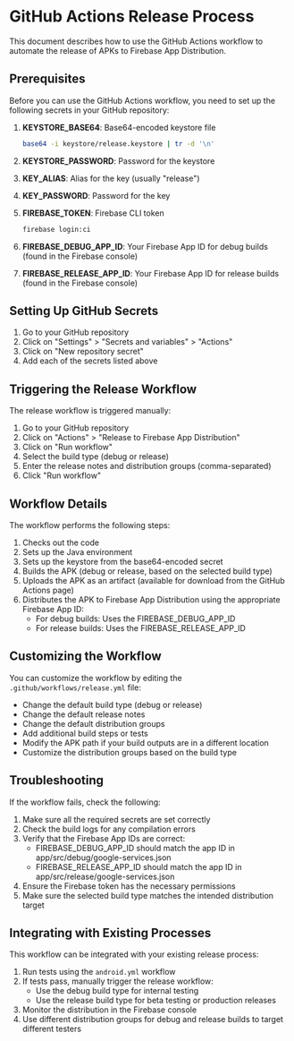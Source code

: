 # GitHub Actions Release Process

This document describes how to use the GitHub Actions workflow to automate the release of APKs to Firebase App Distribution.

## Prerequisites

Before you can use the GitHub Actions workflow, you need to set up the following secrets in your GitHub repository:

1. **KEYSTORE_BASE64**: Base64-encoded keystore file
   ```bash
   base64 -i keystore/release.keystore | tr -d '\n'
   ```

2. **KEYSTORE_PASSWORD**: Password for the keystore
3. **KEY_ALIAS**: Alias for the key (usually "release")
4. **KEY_PASSWORD**: Password for the key
5. **FIREBASE_TOKEN**: Firebase CLI token
   ```bash
   firebase login:ci
   ```

6. **FIREBASE_DEBUG_APP_ID**: Your Firebase App ID for debug builds (found in the Firebase console)
7. **FIREBASE_RELEASE_APP_ID**: Your Firebase App ID for release builds (found in the Firebase console)

## Setting Up GitHub Secrets

1. Go to your GitHub repository
2. Click on "Settings" > "Secrets and variables" > "Actions"
3. Click on "New repository secret"
4. Add each of the secrets listed above

## Triggering the Release Workflow

The release workflow is triggered manually:

1. Go to your GitHub repository
2. Click on "Actions" > "Release to Firebase App Distribution"
3. Click on "Run workflow"
4. Select the build type (debug or release)
5. Enter the release notes and distribution groups (comma-separated)
6. Click "Run workflow"

## Workflow Details

The workflow performs the following steps:

1. Checks out the code
2. Sets up the Java environment
3. Sets up the keystore from the base64-encoded secret
4. Builds the APK (debug or release, based on the selected build type)
5. Uploads the APK as an artifact (available for download from the GitHub Actions page)
6. Distributes the APK to Firebase App Distribution using the appropriate Firebase App ID:
   - For debug builds: Uses the FIREBASE_DEBUG_APP_ID
   - For release builds: Uses the FIREBASE_RELEASE_APP_ID

## Customizing the Workflow

You can customize the workflow by editing the `.github/workflows/release.yml` file:

- Change the default build type (debug or release)
- Change the default release notes
- Change the default distribution groups
- Add additional build steps or tests
- Modify the APK path if your build outputs are in a different location
- Customize the distribution groups based on the build type

## Troubleshooting

If the workflow fails, check the following:

1. Make sure all the required secrets are set correctly
2. Check the build logs for any compilation errors
3. Verify that the Firebase App IDs are correct:
   - FIREBASE_DEBUG_APP_ID should match the app ID in app/src/debug/google-services.json
   - FIREBASE_RELEASE_APP_ID should match the app ID in app/src/release/google-services.json
4. Ensure the Firebase token has the necessary permissions
5. Make sure the selected build type matches the intended distribution target

## Integrating with Existing Processes

This workflow can be integrated with your existing release process:

1. Run tests using the `android.yml` workflow
2. If tests pass, manually trigger the release workflow:
   - Use the debug build type for internal testing
   - Use the release build type for beta testing or production releases
3. Monitor the distribution in the Firebase console
4. Use different distribution groups for debug and release builds to target different testers

